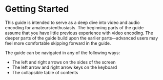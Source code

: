 # Getting Started

This guide is intended to serve as a deep dive into video and audio encoding for amateurs/enthusiasts.
The beginning parts of the guide assume that you have little previous experience with video encoding.
The deeper parts of the guide build upon the earlier parts--advanced users may feel more comfortable skipping forward in the guide.

The guide can be navigated in any of the following ways:

- The left and right arrows on the sides of the screen
- The left arrow and right arrow keys on the keyboard
- The collapsible table of contents
